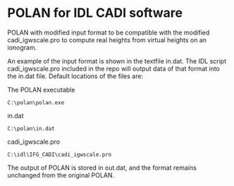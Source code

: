 # POLAN for IDL CADI software

POLAN with modified input format to be compatible with the modified cadi_igwscale.pro to compute real heights from virtual heights on an ionogram.

An example of the input format is shown in the textfile in.dat. The IDL script cadi_igwscale.pro included in the repo will output data of that format into the in.dat file. Default locations of the files are:

The POLAN executable
```
C:\polan\polan.exe
```

in.dat
```
C:\polan\in.dat
```

cadi_igwscale.pro
```
C:\idl\IFG_CADI\cadi_igwscale.pro
```

The output of POLAN is stored in out.dat, and the format remains unchanged from the original POLAN.